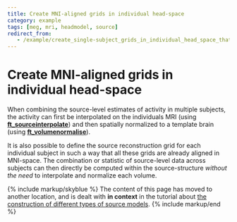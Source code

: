 ```yaml
---
title: Create MNI-aligned grids in individual head-space
category: example
tags: [meg, mri, headmodel, source]
redirect_from:
   - /example/create_single-subject_grids_in_individual_head_space_that_are_all_aligned_in_mni_space/
---
```


# Create MNI-aligned grids in individual head-space

When combining the source-level estimates of activity in multiple subjects, the activity can first be interpolated on the individuals MRI (using **[ft_sourceinterpolate](/reference/ft_sourceinterpolate)**) and then spatially normalized to a template brain (using **[ft_volumenormalise](/reference/ft_volumenormalise)**).

It is also possible to define the source reconstruction grid for each individual subject in such a way that all these grids are already aligned in MNI-space. The combination or statistic of source-level data across subjects can then directly be computed within the source-structure _without the need_ to interpolate and normalize each volume.

{% include markup/skyblue %}
The content of this page has moved to another location, and is dealt with **in context** in the tutorial about [the construction of different types of source models](/tutorial/sourcemodel#subject-specific_grids_that_are_equivalent_across_subjects_in_normalized_space).
{% include markup/end %}

